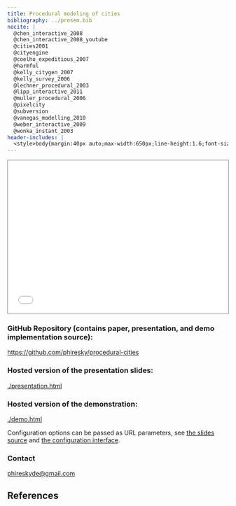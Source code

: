 ```yaml
---
title: Procedural modeling of cities
bibliography: ../prosem.bib
nocite: |
  @chen_interactive_2008
  @chen_interactive_2008_youtube
  @cities2001
  @cityengine
  @coelho_expeditious_2007
  @harmful
  @kelly_citygen_2007
  @kelly_survey_2006
  @lechner_procedural_2003
  @lipp_interactive_2011
  @muller_procedural_2006
  @pixelcity
  @subversion
  @vanegas_modelling_2010
  @weber_interactive_2009
  @wonka_instant_2003
header-includes: |
  <style>body{margin:40px auto;max-width:650px;line-height:1.6;font-size:18px;color:#333;padding:0 10px;font-family: "Helvetica Neue",Helvetica,Arial,sans-serif;}h1,h2,h3,h4{line-height:1.1;font-weight: 500;}</style>
---
```


<iframe width="100%" height="350px" style="border: 1px solid gray;pointer-events:none;" src="demo.html#
    iteration_speedup = 1;
    segment_count_limit = 10000;
    restart_after_seconds = 3;
    seed = 0.14140297517183242;
"></iframe>

### GitHub Repository (contains paper, presentation, and demo implementation source):

<https://github.com/phiresky/procedural-cities>

### Hosted version of the presentation slides:

[./presentation.html](presentation.html)

### Hosted version of the demonstration:

[./demo.html](demo.html)

Configuration options can be passed as URL parameters, see [the slides source](https://raw.githubusercontent.com/phiresky/procedural-cities/master/presentation.md) and [the configuration interface](https://github.com/phiresky/procedural-cities/blob/master/implementation/config.ts).

### Contact

<phireskyde@gmail.com>

## References
